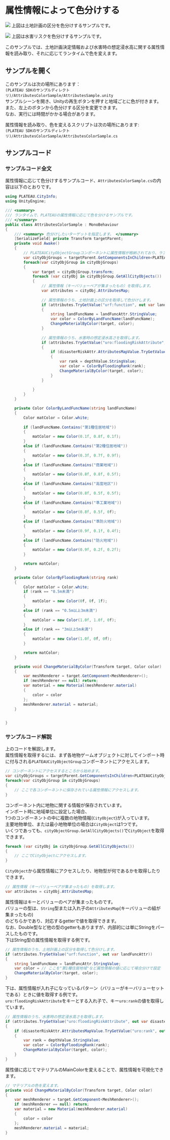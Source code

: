 # 属性情報によって色分けする
![](../resources/manual/changeColorByAttrs/screenShot.png)
上図は土地計画の区分を色分けするサンプルです。  
  
![](../resources/manual/changeColorByAttrs/screenShot2.png)
上図は水害リスクを色分けするサンプルです。    
  
このサンプルでは、土地計画決定情報および水害時の想定浸水高に関する属性情報を読み取り、それに応じてランタイムで色を変えます。  

## サンプルを開く
このサンプルは次の場所にあります：  
```(PLATEAU SDKのサンプルディレクトリ)/AttributesColorSample/AttributesSample.unity```  
サンプルシーンを開き、Unityの再生ボタンを押すと地域ごとに色が付きます。  
また、左上のボタンから色分けする区分を変更できます。  
なお、実行には時間がかかる場合があります。

属性情報を読み取り、色を変えるスクリプトは次の場所にあります:  
```(PLATEAU SDKのサンプルディレクトリ)/AttributesColorSample/AttributesColorSample.cs```

## サンプルコード

### サンプルコード全文
属性情報に応じて色分けするサンプルコード、`AttributesColorSample.cs`の内容は以下のとおりです。

```csharp
using PLATEAU.CityInfo;
using UnityEngine;

/// <summary>
/// ランタイムで、PLATEAUの属性情報に応じて色を分けるサンプルです。
/// </summary>
public class AttributesColorSample : MonoBehaviour
{
    /// <summary> 色分けしたいターゲットを指定します。 </summary>
    [SerializeField] private Transform targetParent;
    private void Awake()
    {
        // PLATEAUCityObjectGroupコンポーネントに属性情報が格納されており、ランタイムで読み込むことができます。
        var cityObjGroups = targetParent.GetComponentsInChildren<PLATEAUCityObjectGroup>();
        foreach(var cityObjGroup in cityObjGroups)
        {
            var target = cityObjGroup.transform;
            foreach (var cityObj in cityObjGroup.GetAllCityObjects())
            {
                // 属性情報（キーバリューペアが集まったもの）を取得します。
                var attributes = cityObj.AttributesMap;
                
                // 属性情報のうち、土地計画上の区分を取得して色分けします。
                if (attributes.TryGetValue("urf:function", out var landFuncAttr))
                {
                    string landFuncName = landFuncAttr.StringValue;
                    var color = ColorByLandFuncName(landFuncName);
                    ChangeMaterialByColor(target, color);
                }
                
                // 属性情報のうち、水害時の想定浸水高さを取得します。
                if (attributes.TryGetValue("uro:floodingRiskAttribute", out var disasterRiskAttr))
                {
                    if (disasterRiskAttr.AttributesMapValue.TryGetValue("uro:rank", out var depthValue))
                    {
                        var rank = depthValue.StringValue;
                        var color = ColorByFloodingRank(rank);
                        ChangeMaterialByColor(target, color);
                    }
                }
                
            }
        }
    }

    private Color ColorByLandFuncName(string landFuncName)
    {
        Color matColor = Color.white;
        
        if (landFuncName.Contains("第1種住居地域"))
        {
            matColor = new Color(0.1f, 0.8f, 0.1f);
        }
        else if (landFuncName.Contains("第2種住居地域"))
        {
            matColor = new Color(0.3f, 0.7f, 0.9f);
        }
        else if (landFuncName.Contains("商業地域"))
        {
            matColor = new Color(0.8f, 0.8f, 0.5f);
        }
        else if (landFuncName.Contains("高度地区"))
        {
            matColor = new Color(0.8f, 0.5f, 0.5f);
        }
        else if (landFuncName.Contains("準工業地域"))
        {
            matColor = new Color(0.8f, 0.5f, 0f);
        }
        else if (landFuncName.Contains("準防火地域"))
        {
            matColor = new Color(0.9f, 0.1f, 0.4f);
        }
        else if (landFuncName.Contains("防火地域"))
        {
            matColor = new Color(0.9f, 0.2f, 0.2f);
        }

        return matColor;
    }

    private Color ColorByFloodingRank(string rank)
    {
        Color matColor = Color.white;
        if (rank == "0.5m未満")
        {
            matColor = new Color(0f, 0f, 1f);
        }
        else if (rank == "0.5m以上3m未満")
        {
            matColor = new Color(1.0f, 1.0f, 0f);
        }
        else if (rank == "3m以上5m未満")
        {
            matColor = new Color(1.0f, 0f, 0f);
        }

        return matColor;
    }

    private void ChangeMaterialByColor(Transform target, Color color)
    {
        var meshRenderer = target.GetComponent<MeshRenderer>();
        if (meshRenderer == null) return;
        var material = new Material(meshRenderer.material)
        {
            color = color
        };
        meshRenderer.material = material;
    }
    

}


```

### サンプルコード解説
上のコードを解説します。  
属性情報を取得するには、まず各地物ゲームオブジェクトに対してインポート時に付与される`PLATEAUCityObjectGroup`コンポーネントにアクセスします。

```csharp
// コンポーネントにアクセスするところから始めます。
var cityObjGroups = targetParent.GetComponentsInChildren<PLATEAUCityObjectGroup>();
foreach(var cityObjGroup in cityObjGroups)
{
    // ここで各コンポーネントに保存されている属性情報にアクセスします。
}
```

コンポーネント内に地物に関する情報が保存されています。  
インポート時に地域単位に設定した場合、  
1つのコンポーネントの中に複数の地物情報(`CityObject`)が入っています。  
主要地物単位、または最小地物単位の場合は`CityObject`は1つです。  
いくつであっても、`cityObjectGroup.GetAllCityObjects()`で`CityObject`を取得できます。

```csharp
foreach (var cityObj in cityObjGroup.GetAllCityObjects())
{
    // ここでCityObjectにアクセスします。
}
```
`CityObject`から属性情報にアクセスしたり、地物型が何であるかを取得したりできます。

```csharp
// 属性情報（キーバリューペアが集まったもの）を取得します。
var attributes = cityObj.AttributesMap;
```

属性情報はキーとバリューのペアが集まったものです。  
バリューの型は、`String`型または入れ子の`AttributesMap`(キーバリューの組が集まったもの)  
のどちらかであり、対応するgetterで値を取得できます。  
なお、Double型など他の型のgetterもありますが、内部的には単にStringをパースしたものです。  
下はString型の属性情報を取得する例です。
```csharp
// 属性情報のうち、土地計画上の区分を取得して色分けします。
if (attributes.TryGetValue("urf:function", out var landFuncAttr))
{
    string landFuncName = landFuncAttr.StringValue;
    var color = // ここを"第1種住居地域"など属性情報の値に応じて場合分けで設定
    ChangeMaterialByColor(target, color);
}
```

下は、属性情報が入れ子になっているパターン（バリューがキーバリューセットである）ときに値を取得する例です。  
`uro:floodingRiskAttribute`をキーとする入れ子で、キー`uro:rank`の値を取得しています。
```csharp
// 属性情報のうち、水害時の想定浸水高さを取得します。
if (attributes.TryGetValue("uro:floodingRiskAttribute", out var disasterRiskAttr))
{
    if (disasterRiskAttr.AttributesMapValue.TryGetValue("uro:rank", out var depthValue))
    {
        var rank = depthValue.StringValue;
        var color = ColorByFloodingRank(rank);
        ChangeMaterialByColor(target, color);
    }
}
```

属性値に応じてマテリアルのMainColorを変えることで、属性情報を可視化できます。
```csharp
// マテリアルの色を変えます。
private void ChangeMaterialByColor(Transform target, Color color)
{
    var meshRenderer = target.GetComponent<MeshRenderer>();
    if (meshRenderer == null) return;
    var material = new Material(meshRenderer.material)
    {
        color = color
    };
    meshRenderer.material = material;
}
```